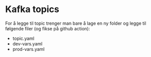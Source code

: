 # Kafka topics
For å legge til topic trenger man bare å lage en ny folder og legge til
følgende filer (og fikse på github action):
- topic.yaml
- dev-vars.yaml
- prod-vars.yaml

